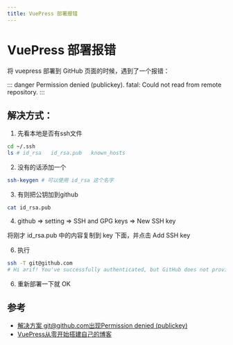 ```yaml
---
title: VuePress 部署报错
---
```


# VuePress 部署报错

将 vuepress 部署到 GitHub 页面的时候，遇到了一个报错：

::: danger
Permission denied (publickey).
fatal: Could not read from remote repository.
:::

## 解决方式：

1. 先看本地是否有ssh文件

```bash
cd ~/.ssh
ls # id_rsa   id_rsa.pub   known_hosts
```

2. 没有的话添加一个

```bash
ssh-keygen # 可以使用 id_rsa 这个名字
```

3. 有则把公钥加到github

```bash
cat id_rsa.pub
```

4. github => setting => SSH and GPG keys => New SSH key

将刚才 id_rsa.pub 中的内容复制到 key 下面，并点击 Add SSH key

6. 执行

```bash
ssh -T git@github.com
# Hi arif! You've successfully authenticated, but GitHub does not provide shell access.
```

6. 重新部署一下就 OK


## 参考

* [解决方案 git@github.com出现Permission denied (publickey)](https://blog.csdn.net/samxx8/article/details/51497004)
* [VuePress从零开始搭建自己的博客](https://segmentfault.com/a/1190000015237352)